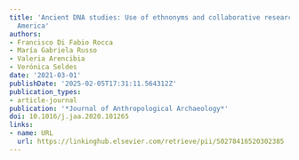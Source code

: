 ```yaml
---
title: 'Ancient DNA studies: Use of ethnonyms and collaborative research in South
  America'
authors:
- Francisco Di Fabio Rocca
- María Gabriela Russo
- Valeria Arencibia
- Verónica Seldes
date: '2021-03-01'
publishDate: '2025-02-05T17:31:11.564312Z'
publication_types:
- article-journal
publication: '*Journal of Anthropological Archaeology*'
doi: 10.1016/j.jaa.2020.101265
links:
- name: URL
  url: https://linkinghub.elsevier.com/retrieve/pii/S0278416520302385
---
```

